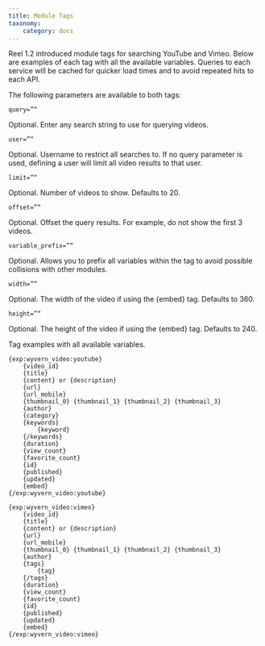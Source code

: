 ```yaml
---
title: Module Tags
taxonomy:
    category: docs
---
```


Reel 1.2 introduced module tags for searching YouTube and Vimeo. Below are examples of each tag with all the available variables. Queries to each service will be cached for quicker load times and to avoid repeated hits to each API.

The following parameters are available to both tags:

```query=”“```

 Optional. Enter any search string to use for querying videos.

```user=”“```

 Optional. Username to restrict all searches to. If no query parameter is used, defining a user will limit all video results to that user.

```limit=”“```

 Optional. Number of videos to show. Defaults to 20.

```offset=”“```

 Optional. Offset the query results. For example, do not show the first 3 videos.

```variable_prefix=”“```

 Optional. Allows you to prefix all variables within the tag to avoid possible collisions with other modules.

```width=”“```

 Optional. The width of the video if using the {embed} tag. Defaults to 360.

```height=”“```

 Optional. The height of the video if using the {embed} tag. Defaults to 240.

Tag examples with all available variables.

```
{exp:wyvern_video:youtube}
    {video_id}
    {title}
    {content} or {description}
    {url}
    {url_mobile}
    {thumbnail_0} {thumbnail_1} {thumbnail_2} {thumbnail_3}
    {author}
    {category}
    {keywords}
        {keyword}
    {/keywords}
    {duration}
    {view_count}
    {favorite_count}
    {id}
    {published}
    {updated}
    {embed}
{/exp:wyvern_video:youtube}
```

```
{exp:wyvern_video:vimeo}
    {video_id}
    {title}
    {content} or {description}
    {url}
    {url_mobile}
    {thumbnail_0} {thumbnail_1} {thumbnail_2} {thumbnail_3}
    {author}
    {tags}
        {tag}
    {/tags}
    {duration}
    {view_count}
    {favorite_count}
    {id}
    {published}
    {updated}
    {embed}
{/exp:wyvern_video:vimeo}
```